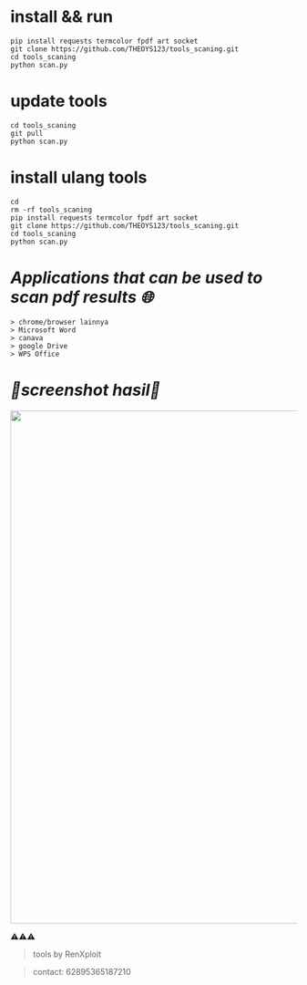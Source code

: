 # install && run
```
pip install requests termcolor fpdf art socket
git clone https://github.com/THEOYS123/tools_scaning.git
cd tools_scaning
python scan.py
```

# update tools 
```
cd tools_scaning
git pull
python scan.py
```

# install ulang tools
```
cd
rm -rf tools_scaning
pip install requests termcolor fpdf art socket
git clone https://github.com/THEOYS123/tools_scaning.git
cd tools_scaning
python scan.py
```

# *Applications that can be used to scan pdf results 🌐*
```
> chrome/browser lainnya
> Microsoft Word
> canava
> google Drive
> WPS Office
```

# *📸screenshot hasil📸*

<p align="center">
  <a href="https://g.top4top.io/p_33173xdew5.jpg">
    <img src="https://g.top4top.io/p_33173xdew5.jpg" width="1500" height="900" />
  </a>
</p>


⚠️⚠️⚠️
> tools by RenXploit

> contact: 62895365187210
